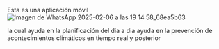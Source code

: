 Esta es una aplicación móvil 
![Imagen de WhatsApp 2025-02-06 a las 19 14 58_68ea5b63](https://github.com/user-attachments/assets/fc953d3e-1545-46f0-a927-058aafa03e40)

la cual ayuda en la planificación 
del dia a dia 
ayuda en la prevención de acontecimientos 
climáticos en tiempo real 
y posterior
